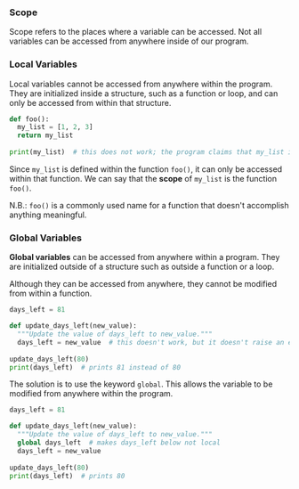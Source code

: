 ### Scope

Scope refers to the places where a variable can be accessed. Not all variables can be accessed from anywhere inside of our program.

### Local Variables

Local variables cannot be accessed from anywhere within the program. They are initialized inside a structure, such as a function or loop, and can only be accessed from within that structure. 

```python
def foo():
  my_list = [1, 2, 3]
  return my_list
  
print(my_list)  # this does not work; the program claims that my_list is not defined
```

Since `my_list` is defined within the function `foo()`, it can only be accessed within that function. We can say that the **scope** of `my_list` is the function `foo()`. 

N.B.: `foo()` is a commonly used name for a function that doesn't accomplish anything meaningful.


### Global Variables

**Global variables** can be accessed from anywhere within a program. They are initialized outside of a structure such as outside a function or a loop.

Although they can be accessed from anywhere, they cannot be modified from within a function.

```python
days_left = 81

def update_days_left(new_value):
  """Update the value of days_left to new_value."""
  days_left = new_value  # this doesn't work, but it doesn't raise an error
  
update_days_left(80)
print(days_left)  # prints 81 instead of 80
```

The solution is to use the keyword `global`. This allows the variable to be modified from anywhere within the program.

```python
days_left = 81

def update_days_left(new_value):
  """Update the value of days_left to new_value."""
  global days_left  # makes days_left below not local
  days_left = new_value
  
update_days_left(80)
print(days_left)  # prints 80
```
